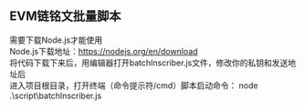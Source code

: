 ## EVM链铭文批量脚本
需要下载Node.js才能使用  
Node.js下载地址：https://nodejs.org/en/download  
将代码下载下来后，用编辑器打开batchInscriber.js文件，修改你的私钥和发送地址后  
进入项目根目录，打开终端（命令提示符/cmd）脚本启动命令： node .\script\batchInscriber.js
